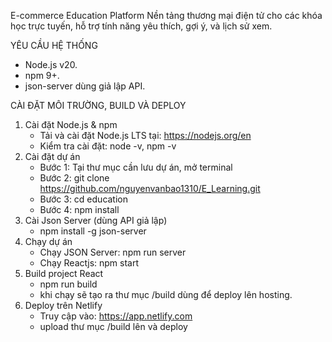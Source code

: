 E-commerce Education Platform
Nền tảng thương mại điện tử cho các khóa học trực tuyến, hỗ trợ tính năng yêu thích, gợi ý, và lịch sử xem.

YÊU CẦU HỆ THỐNG

- Node.js v20.
- npm 9+.
- json-server dùng giả lập API.

CÀI ĐẶT MÔI TRƯỜNG, BUILD VÀ DEPLOY

1.  Cài đặt Node.js & npm
    - Tải và cài đặt Node.js LTS tại: https://nodejs.org/en
    - Kiểm tra cài đặt: node -v, npm -v
2.  Cài đặt dự án
    - Bước 1: Tại thư mục cần lưu dự án, mở terminal
    - Bước 2: git clone https://github.com/nguyenvanbao1310/E_Learning.git
    - Bước 3: cd education
    - Bước 4: npm install
3.  Cài Json Server (dùng API giả lập)
    - npm install -g json-server
4.  Chạy dự án
    - Chạy JSON Server: npm run server
    - Chạy Reactjs: npm start
5.  Build project React
    - npm run build
    - khi chạy sẽ tạo ra thư mục /build dùng để deploy lên hosting.
6.  Deploy trên Netlify
    - Truy cập vào: https://app.netlify.com
    - upload thư mục /build lên và deploy
